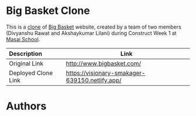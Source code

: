 # Big Basket Clone

This is a [clone](https://visionary-smakager-639150.netlify.app) of [Big Basket](http://www.bigbasket.com) website, created by a team of two members (Divyanshu Rawat and Akshaykumar Lilani) during Construct Week 1 at [Masai School](https://masaischool.com).

| Description         | Link                                           |
| :------------------ | ---------------------------------------------- |
| Original Link       | http://www.bigbasket.com/                      |
| Deployed Clone Link | https://visionary-smakager-639150.netlify.app/ |



# Authors
